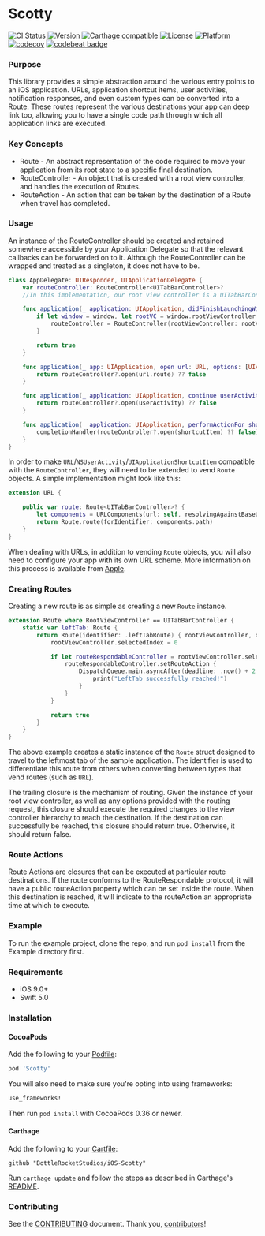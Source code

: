 Scotty
============
[![CI Status](http://img.shields.io/travis/BottleRocketStudios/iOS-Scotty.svg?style=flat)](https://travis-ci.org/BottleRocketStudios/iOS-Scotty)
[![Version](https://img.shields.io/cocoapods/v/Scotty.svg?style=flat)](http://cocoapods.org/pods/Scotty)
[![Carthage compatible](https://img.shields.io/badge/Carthage-compatible-4BC51D.svg?style=flat)](https://github.com/Carthage/Carthage)
[![License](https://img.shields.io/cocoapods/l/Scotty.svg?style=flat)](http://cocoapods.org/pods/Scotty)
[![Platform](https://img.shields.io/cocoapods/p/Scotty.svg?style=flat)](http://cocoapods.org/pods/Scotty)
[![codecov](https://codecov.io/gh/BottleRocketStudios/iOS-Scotty/branch/master/graph/badge.svg)](https://codecov.io/gh/BottleRocketStudios/iOS-Scotty)
[![codebeat badge](https://codebeat.co/badges/e273e4d9-8bc0-4534-90ad-3d8a49e885de)](https://codebeat.co/projects/github-com-bottlerocketstudios-ios-scotty-master)

### Purpose
This library provides a simple abstraction around the various entry points to an iOS application. URLs, application shortcut items, user activities, notification responses, and even custom types can be converted into a Route. These routes represent the various destinations your app can deep link too, allowing you to have a single code path through which all application links are executed.

### Key Concepts
* Route - An abstract representation of the code required to move your application from its root state to a specific final destination.
* RouteController - An object that is created with a root view controller, and handles the execution of Routes.
* RouteAction - An action that can be taken by the destination of a Route when travel has completed.

### Usage
An instance of the RouteController should be created and retained somewhere accessible by your Application Delegate so that the relevant callbacks can be forwarded on to it. Although the RouteController can be wrapped and treated as a singleton, it does not have to be.

``` swift
class AppDelegate: UIResponder, UIApplicationDelegate {
    var routeController: RouteController<UITabBarController>?
    //In this implementation, our root view controller is a UITabBarController

    func application(_ application: UIApplication, didFinishLaunchingWithOptions launchOptions: [UIApplicationLaunchOptionsKey : Any]?) -> Bool {
        if let window = window, let rootVC = window.rootViewController as? UITabBarController {
            routeController = RouteController(rootViewController: rootVC)
        }

        return true
    }

    func application(_ app: UIApplication, open url: URL, options: [UIApplicationOpenURLOptionsKey : Any] = [:]) -> Bool {
        return routeController?.open(url.route) ?? false
    }

    func application(_ application: UIApplication, continue userActivity: NSUserActivity, restorationHandler: @escaping ([Any]?) -> Void) -> Bool {
        return routeController?.open(userActivity) ?? false
    }

    func application(_ application: UIApplication, performActionFor shortcutItem: UIApplicationShortcutItem, completionHandler: @escaping (Bool) -> Void) {
        completionHandler(routeController?.open(shortcutItem) ?? false)
    }
}
```

In order to make `URL`/`NSUserActivity`/`UIApplicationShortcutItem` compatible with the `RouteController`, they will need to be extended to vend `Route` objects. A simple implementation might look like this:

``` swift
extension URL {

    public var route: Route<UITabBarController>? {
        let components = URLComponents(url: self, resolvingAgainstBaseURL: false)!
        return Route.route(forIdentifier: components.path)
    }
}
```

When dealing with URLs, in addition to vending `Route` objects, you will also need to configure your app with its own URL scheme. More information on this process is available from [Apple](https://developer.apple.com/library/content/documentation/iPhone/Conceptual/iPhoneOSProgrammingGuide/Inter-AppCommunication/Inter-AppCommunication.html#//apple_ref/doc/uid/TP40007072-CH6-SW1).

### Creating Routes
Creating a new route is as simple as creating a new `Route` instance.

``` swift
extension Route where RootViewController == UITabBarController {
    static var leftTab: Route {
		return Route(identifier: .leftTabRoute) { rootViewController, options -> Bool in
            rootViewController.selectedIndex = 0

            if let routeRespondableController = rootViewController.selectedViewController as? RouteRespondable {
                routeRespondableController.setRouteAction {
                    DispatchQueue.main.asyncAfter(deadline: .now() + 2.0) {
                        print("LeftTab successfully reached!")
                    }
                }
            }

            return true
        }
    }
}
```

The above example creates a static instance of the `Route` struct designed to travel to the leftmost tab of the sample application. The identifier is used to differentiate this route from others when converting between types that vend routes (such as `URL`).

The trailing closure is the mechanism of routing. Given the instance of your root view controller, as well as any options provided with the routing request, this closure should execute the required changes to the view controller hierarchy to reach the destination. If the destination can successfully be reached, this closure should return true. Otherwise, it should return false.

### Route Actions
Route Actions are closures that can be executed at particular route destinations. If the route conforms to the RouteRespondable protocol, it will have a public routeAction property which can be set inside the route. When this destination is reached, it will indicate to the routeAction an appropriate time at which to execute.

### Example

To run the example project, clone the repo, and run `pod install` from the Example directory first.

### Requirements

* iOS 9.0+
* Swift 5.0

### Installation 

#### CocoaPods

[CocoaPods]: http://cocoapods.org

Add the following to your [Podfile](http://guides.cocoapods.org/using/the-podfile.html):

```ruby
pod 'Scotty'
```

You will also need to make sure you're opting into using frameworks:

```ruby
use_frameworks!
```

Then run `pod install` with CocoaPods 0.36 or newer.

#### Carthage

Add the following to your [Cartfile](https://github.com/Carthage/Carthage/blob/master/Documentation/Artifacts.md#cartfile):

```
github "BottleRocketStudios/iOS-Scotty"
```

Run `carthage update` and follow the steps as described in Carthage's [README](https://github.com/Carthage/Carthage#adding-frameworks-to-an-application).

### Contributing

See the [CONTRIBUTING] document. Thank you, [contributors]!

[CONTRIBUTING]: CONTRIBUTING.md
[contributors]: https://github.com/BottleRocketStudios/iOS-Scotty/graphs/contributors
